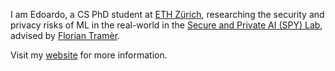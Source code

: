 I am Edoardo, a CS PhD student at [ETH Zürich](https://ethz.ch/en), researching the security and privacy risks of ML in the real-world in the [Secure and Private AI (SPY) Lab](https://spylab.ai), advised by [Florian Tramèr](https://floriantramer.com).

Visit my [website](https://edoardo.science) for more information.

